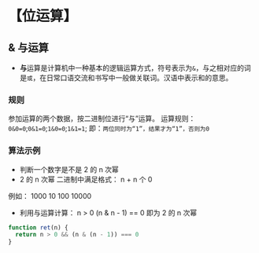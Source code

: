 # 【位运算】

## & 与运算

- **与**运算是计算机中一种基本的逻辑运算方式，符号表示为`&`，与之相对应的词是`或`，在日常口语交流和书写中一般做关联词。汉语中表示和的意思。

### 规则

参加运算的两个数据，按二进制位进行“与”运算。
运算规则：`0&0=0`;`0&1=0`;`1&0=0`;`1&1=1`;
即：`两位同时为“1”，结果才为“1”，否则为0`

### 算法示例

- 判断一个数字是不是 2 的 n 次幂
- 2 的 n 次幂 二进制中满足格式： n + n 个 0

例如： 1000 10 100 10000

- 利用与运算计算： n > 0 (n & n - 1) == 0 即为 2 的 n 次幂

```js
function ret(n) {
  return n > 0 && (n & (n - 1)) === 0
}
```
